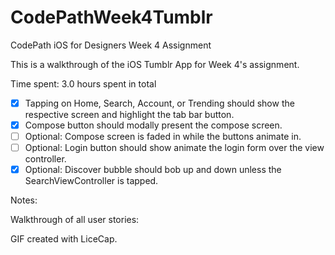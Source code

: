 # CodePathWeek4Tumblr
CodePath iOS for Designers Week 4 Assignment

This is a walkthrough of the iOS Tumblr App for Week 4's assignment.

Time spent: 3.0 hours spent in total

 * [x] Tapping on Home, Search, Account, or Trending should show the respective screen and highlight the tab bar button.
 * [x] Compose button should modally present the compose screen.
 * [ ] Optional: Compose screen is faded in while the buttons animate in.
 * [ ] Optional: Login button should show animate the login form over the view controller.
 * [x] Optional: Discover bubble should bob up and down unless the SearchViewController is tapped.
 
 Notes:
 
 Walkthrough of all user stories:
 
 GIF created with LiceCap.
